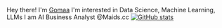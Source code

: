 Hey there! I'm [Gomaa](https://www.linkedin.com/in/mohamed-gomaa-1a8540287/)
I'm interested in Data Science, Machine Learning, LLMs
I am AI Business Analyst @Maids.cc
[![GitHub stats](https://github-readme-stats.vercel.app/api?username=mogomaa79&theme=dark&include_all_commits=true&count_private=true)](https://github.com/anuraghazra/github-readme-stats)
